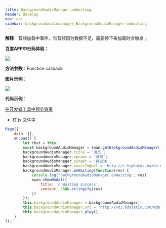 ```yaml
---
title: BackgroundAudioManager.onWaiting 
header: develop
nav: api
sidebar: backgroundaudiomanager_BackgroundAudioManager-onWaiting
---
```



**解释**：音频加载中事件，当音频因为数据不足，需要停下来加载时会触发 。

**百度APP中扫码体验：**

<img src="https://b.bdstatic.com/miniapp/assets/images/doc_demo/fragment_BackgroundAudioManagerOnWaiting.png"  class="demo-qrcode-image" />


**方法参数**：Function callback

**图片示例**：

<div class="m-doc-custom-examples">
    <div class="m-doc-custom-examples-correct">
        <img src="https://b.bdstatic.com/miniapp/images/onwaiting.png">
    </div>
    <div class="m-doc-custom-examples-correct">
        <img src=" ">
    </div>
    <div class="m-doc-custom-examples-correct">
        <img src=" ">
    </div>     
</div>

**代码示例**：


<a href="swanide://fragment/589a045751e83eb654e932c7adcf70641573424513005" title="在开发者工具中预览效果" target="_self">在开发者工具中预览效果</a>

* 在 js 文件中

```javascript
Page({
    data: {},
    onLoad() {
        let that = this;
        const backgroundAudioManager = swan.getBackgroundAudioManager();
        backgroundAudioManager.title = '演员';
        backgroundAudioManager.epname = '演员';
        backgroundAudioManager.singer = '薛之谦';
        backgroundAudioManager.coverImgUrl = 'http://c.hiphotos.baidu.com/super/pic/item/8b13632762d0f703e34c0f6304fa513d2797c597.jpg';
        backgroundAudioManager.onWaiting(function(res) {
            console.log('backgroundAudioManager.onWaiting', res)
            swan.showModal({
                title: 'onWaiting success',
                content: JSON.stringify(res)
            })
        });
        this.backgroundAudioManager = backgroundAudioManager;
        this.backgroundAudioManager.src = 'http://vd3.bdstatic.com/mda-ic7mxzt5cvz6f4y5/mda-ic7mxzt5cvz6f4y5.mp3';
        this.backgroundAudioManager.play();
    }
});

```